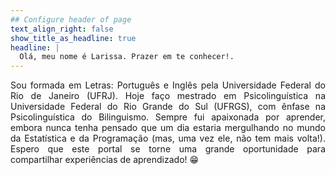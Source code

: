 ```yaml
---
## Configure header of page
text_align_right: false
show_title_as_headline: true
headline: |
  Olá, meu nome é Larissa. Prazer em te conhecer!.
---
```


<!-- this is a subheadline -->
<p align= "justify">Sou formada em Letras: Português e Inglês pela Universidade Federal do Rio de Janeiro (UFRJ). Hoje faço mestrado em Psicolinguística na Universidade Federal do Rio Grande do Sul (UFRGS), com ênfase na Psicolinguística do Bilinguismo. Sempre fui apaixonada por aprender, embora nunca tenha pensado que um dia estaria mergulhando no mundo da Estatística e da Programação (mas, uma vez ele, não tem mais volta!). Espero que este portal se torne uma grande oportunidade para compartilhar experiências de aprendizado! &#128513; </p>
